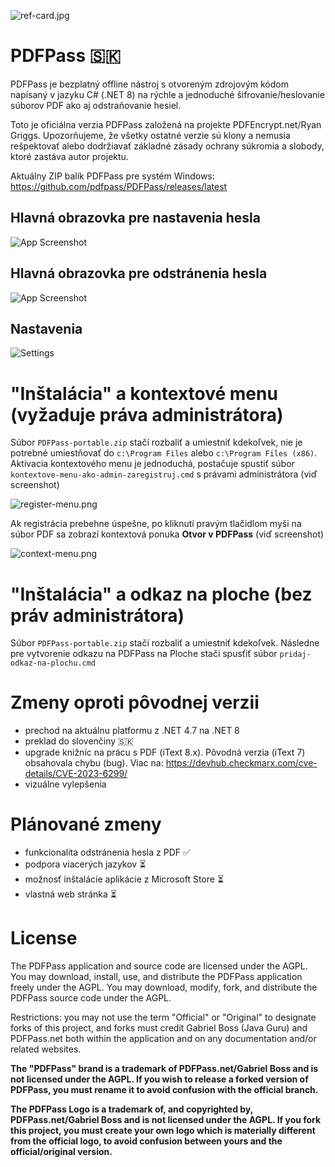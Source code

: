 ![ref-card.jpg](screenshots%2Fref-card.jpg)

# PDFPass 🇸🇰
PDFPass je bezplatný offline nástroj s otvoreným zdrojovým kódom napísaný v jazyku C# (.NET 8) na rýchle a jednoduché šifrovanie/heslovanie súborov PDF ako aj odstraňovanie hesiel. 

Toto je oficiálna verzia PDFPass založená na projekte PDFEncrypt.net/Ryan Griggs. Upozorňujeme, že všetky ostatné verzie sú klony a nemusia rešpektovať alebo dodržiavať základné zásady ochrany súkromia a slobody, ktoré zastáva autor projektu.

Aktuálny ZIP balík PDFPass pre systém Windows: https://github.com/pdfpass/PDFPass/releases/latest

## Hlavná obrazovka pre nastavenia hesla
![App Screenshot](screenshots%2Fencrypt.png)

## Hlavná obrazovka pre odstránenia hesla
![App Screenshot](screenshots%2Fdecrypt.png)

## Nastavenia
![Settings](screenshots%2Fsettings.png)

# "Inštalácia" a kontextové menu (vyžaduje práva administrátora)

Súbor ```PDFPass-portable.zip``` stačí rozbaliť a umiestniť kdekoľvek, nie je potrebné umiestňovať do ```c:\Program Files``` alebo ```c:\Program Files (x86)```. Aktivacia kontextového menu je jednoduchá, postačuje spustiť súbor ```kontextove-menu-ako-admin-zaregistruj.cmd``` s právami administrátora (viď screenshot)

![register-menu.png](screenshots%2Fregister-menu.png)

Ak registrácia prebehne úspešne, po kliknutí pravým tlačidlom myši na súbor PDF sa zobrazí kontextová ponuka **Otvor v PDFPass** (viď screenshot)

![context-menu.png](screenshots%2Fcontext-menu.png)


# "Inštalácia" a odkaz na ploche (bez práv administrátora)

Súbor ```PDFPass-portable.zip``` stačí rozbaliť a umiestniť kdekoľvek. Následne pre vytvorenie odkazu na PDFPass na Ploche stači spusťiť súbor ```pridaj-odkaz-na-plochu.cmd```


# Zmeny oproti pôvodnej verzii

* prechod na aktuálnu platformu z .NET 4.7 na .NET 8
* preklad do slovenčiny 🇸🇰
* upgrade knižníc na prácu s PDF (iText 8.x). Pôvodná verzia (iText 7) obsahovala chybu (bug). Viac na: https://devhub.checkmarx.com/cve-details/CVE-2023-6299/
* vizuálne vylepšenia


# Plánované zmeny
* funkcionalita odstránenia hesla z PDF ✅
* podpora viacerých jazykov ⏳
* možnosť inštalácie aplikácie z Microsoft Store ⏳
* vlastná web stránka ⏳


# License

The PDFPass application and source code are licensed under the AGPL.  You may download, install, use, and distribute the PDFPass application freely under the AGPL.  You may download, modify, fork, and distribute the PDFPass source code under the AGPL.

Restrictions: you may not use the term "Official" or "Original" to designate forks of this project, and forks must credit Gabriel Boss (Java Guru) and PDFPass.net both within the application and on any documentation and/or related websites.

**The "PDFPass" brand is a trademark of PDFPass.net/Gabriel Boss and is not licensed under the AGPL.  If you wish to release a forked version of PDFPass, you must rename it to avoid confusion with the official branch.**

**The PDFPass Logo is a trademark of, and copyrighted by, PDFPass.net/Gabriel Boss and is not licensed under the AGPL. If you fork this project, you must create your own logo which is materially different from the official logo, to avoid confusion between yours and the official/original version.**



